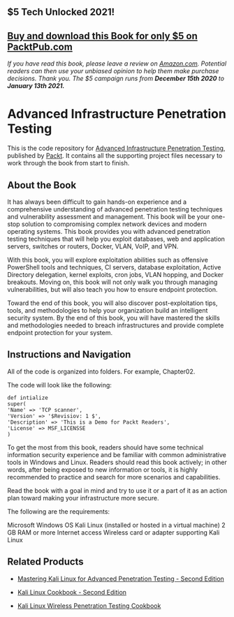 ## $5 Tech Unlocked 2021!
[Buy and download this Book for only $5 on PacktPub.com](https://www.packtpub.com/product/advanced-infrastructure-penetration-testing/9781788624480)
-----
*If you have read this book, please leave a review on [Amazon.com](https://www.amazon.com/gp/product/1788624483).     Potential readers can then use your unbiased opinion to help them make purchase decisions. Thank you. The $5 campaign         runs from __December 15th 2020__ to __January 13th 2021.__*

# Advanced Infrastructure Penetration Testing
This is the code repository for [Advanced Infrastructure Penetration Testing](https://www.packtpub.com/networking-and-servers/advanced-infrastructure-penetration-testing?utm_source=github&utm_medium=repository&utm_campaign=9781788624480), published by [Packt](https://www.packtpub.com/?utm_source=github). It contains all the supporting project files necessary to work through the book from start to finish.
## About the Book
It has always been difficult to gain hands-on experience and a comprehensive understanding of advanced penetration testing techniques and vulnerability assessment and management. This book will be your one-stop solution to compromising complex network devices and modern operating systems. This book provides you with advanced penetration testing techniques that will help you exploit databases, web and application servers, switches or routers, Docker, VLAN, VoIP, and VPN.

With this book, you will explore exploitation abilities such as offensive PowerShell tools and techniques, CI servers, database exploitation, Active Directory delegation, kernel exploits, cron jobs, VLAN hopping, and Docker breakouts. Moving on, this book will not only walk you through managing vulnerabilities, but will also teach you how to ensure endpoint protection.

Toward the end of this book, you will also discover post-exploitation tips, tools, and methodologies to help your organization build an intelligent security system.
By the end of this book, you will have mastered the skills and methodologies needed to breach infrastructures and provide complete endpoint protection for your system.

## Instructions and Navigation
All of the code is organized into folders. For example, Chapter02.



The code will look like the following:
```
def intialize
super(
'Name' => 'TCP scanner',
'Version' => '$Revisiov: 1 $',
'Description' => 'This is a Demo for Packt Readers',
'License' => MSF_LICENSSE
)
```

To get the most from this book, readers should have some technical information security experience and be familiar with common administrative tools in Windows and Linux. Readers should read this book actively; in other words, after being exposed to new information or tools, it is highly recommended to practice and search for more scenarios and capabilities.  

Read the book with a goal in mind and try to use it or a part of it as an action plan toward making your infrastructure more secure. 

The following are the requirements:

Microsoft Windows OS
Kali Linux (installed or hosted in a virtual machine) 
2 GB RAM or more
Internet access
Wireless card or adapter supporting Kali Linux

## Related Products
* [Mastering Kali Linux for Advanced Penetration Testing - Second Edition](https://www.packtpub.com/networking-and-servers/mastering-kali-linux-advanced-penetration-testing-second-edition?utm_source=github&utm_medium=repository&utm_campaign=9781787120235)

* [Kali Linux Cookbook - Second Edition](https://www.packtpub.com/networking-and-servers/kali-linux-cookbook-second-edition?utm_source=github&utm_medium=repository&utm_campaign=9781784390303)

* [Kali Linux Wireless Penetration Testing Cookbook](https://www.packtpub.com/networking-and-servers/kali-linux-wireless-penetration-testing-cookbook?utm_source=github&utm_medium=repository&utm_campaign=9781783554089)
